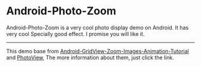 Android-Photo-Zoom
==================

Android-Photo-Zoom is a very cool photo display demo on Android. It has very cool Specially good effect. I promise you will like it.

-------------------
This demo base from [Android-GridView-Zoom-Images-Animation-Tutorial](https://github.com/AndroidBegin/Android-GridView-Zoom-Images-Animation-Tutorial) and [PhotoView](https://github.com/chrisbanes/PhotoView),
The more information about them, just click the link. 
